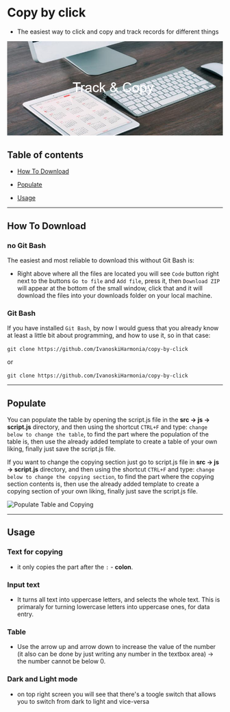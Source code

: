 # Copy by click

  

- The easiest way to click and copy and track records for different things

  
  

![Copy By Click](https://github.com/ivanoskiHarmonia/Copy-By-Click/blob/main/src/pictures/Track_&_Copy_.png?raw=true)

  
  

## Table of contents

  

* [How To Download](#how-to-download)

  

* [Populate](#populate)

  

* [Usage](#usage)

  

---

  

## How To Download

  
  

### no Git Bash

  
  

The easiest and most reliable to download this without Git Bash is:

  

- Right above where all the files are located you will see ```Code``` button right next to the buttons ```Go to file``` and ```Add file```, press it, then ```Download ZIP``` will appear at the bottom of the small window, click that and it will download the files into your downloads folder on your local machine.
  
 
 

### Git Bash

  
  

If you have installed ```Git Bash```, by now I would guess that you already know at least a little bit about programming, and how to use it, so in that case:

  
  

``` git clone https://github.com/IvanoskiHarmonia/copy-by-click ```

  

or

  
  ``` git clone https://github.com/IvanoskiHarmonia/copy-by-click ```
  

---

  

## Populate

  

You can populate the table by opening the script.js file in the **src -> js -> script.js** directory, and then using the shortcut ```CTRL+F``` and type: ```change below to change the table```, to find the part where the population of the table is, then use the already added template to create a table of your own liking, finally just save the script.js file.

  

If you want to change the copying section just go to script.js file in **src -> js -> script.js** directory, and then using the shortcut ```CTRL+F``` and type: ```change below to change the copying section```, to find the part where the copying section contents is, then use the already added template to create a copying section of your own liking, finally just save the script.js file.

  

![Populate Table and Copying](https://github.com/ivanoskiHarmonia/Copy-By-Click/blob/main/src/pictures/populatingPic.png?raw=true)

  

---

  

## Usage

  

### Text for copying

  

- it only copies the part after the ```:``` - **colon**.

  

### Input text

  

- It turns all text into uppercase letters, and selects the whole text. This is primaraly for turning lowercase letters into uppercase ones, for data entry.

  

### Table

  

- Use the arrow up and arrow down to increase the value of the number (it also can be done by just writing any number in the textbox area) -> the number cannot be below 0.


### Dark and Light mode

- on top right screen you will see that there's a toogle switch that allows you to switch from dark to light and vice-versa